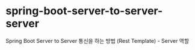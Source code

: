 # spring-boot-server-to-server-server
Spring Boot Server to Server 통신을 하는 방법 (Rest Template) - Server 역할
